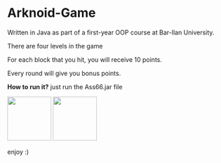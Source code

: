 # Arknoid-Game
Written in Java as part of a first-year OOP course at Bar-Ilan University.

There are four levels in the game

For each block that you hit, you will receive 10 points.

Every round will give you bonus points.

**How to run it?** 
just run the Ass66.jar file

<img src="https://github.com/omerabargel8/Arknoid-Game/blob/master/src/level1.png?raw=true" width="100" height="100">
<img src="https://github.com/omerabargel8/Arknoid-Game/blob/master/src/level1.png?raw=true" width="100" height="100">

enjoy :)
